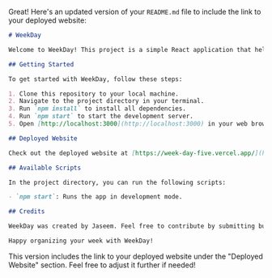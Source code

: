 Great! Here's an updated version of your `README.md` file to include the link to your deployed website:

```markdown
# WeekDay

Welcome to WeekDay! This project is a simple React application that helps you keep track of your weekly tasks and events.

## Getting Started

To get started with WeekDay, follow these steps:

1. Clone this repository to your local machine.
2. Navigate to the project directory in your terminal.
3. Run `npm install` to install all dependencies.
4. Run `npm start` to start the development server.
5. Open [http://localhost:3000](http://localhost:3000) in your web browser to view the app.

## Deployed Website

Check out the deployed website at [https://week-day-five.vercel.app/](https://week-day-five.vercel.app/).

## Available Scripts

In the project directory, you can run the following scripts:

- `npm start`: Runs the app in development mode.

## Credits

WeekDay was created by Jaseem. Feel free to contribute by submitting bug reports or feature requests in the [GitHub repository](https://github.com/jaseem8/weekday).

Happy organizing your week with WeekDay!
```

This version includes the link to your deployed website under the "Deployed Website" section. Feel free to adjust it further if needed!
